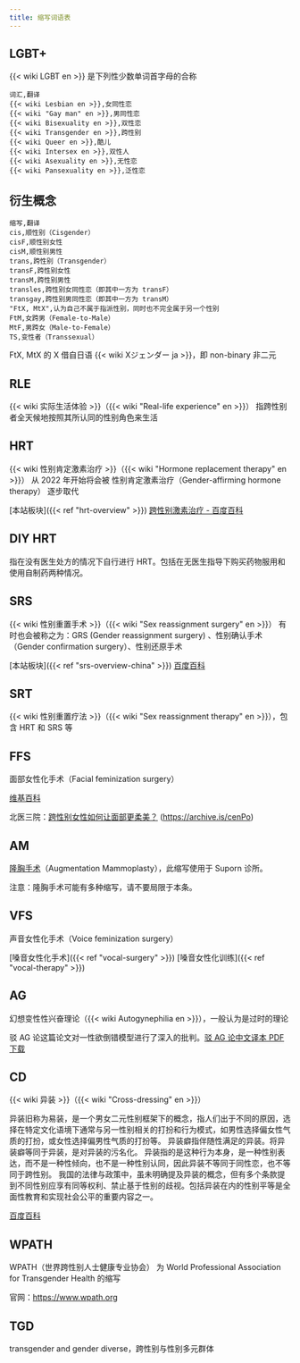 ```yaml
---
title: 缩写词语表
---
```


## LGBT+

{{< wiki LGBT en >}} 是下列性少数单词首字母的合称

```csv
词汇,翻译
{{< wiki Lesbian en >}},女同性恋
{{< wiki "Gay man" en >}},男同性恋
{{< wiki Bisexuality en >}},双性恋
{{< wiki Transgender en >}},跨性别
{{< wiki Queer en >}},酷儿
{{< wiki Intersex en >}},双性人
{{< wiki Asexuality en >}},无性恋
{{< wiki Pansexuality en >}},泛性恋
```

## 衍生概念

```csv
缩写,翻译
cis,顺性别（Cisgender）
cisF,顺性别女性
cisM,顺性别男性
trans,跨性别（Transgender）
transF,跨性别女性
transM,跨性别男性
transles,跨性别女同性恋（即其中一方为 transF）
transgay,跨性别男同性恋（即其中一方为 transM）
"FtX, MtX",认为自己不属于指派性别，同时也不完全属于另一个性别
FtM,女跨男（Female-to-Male）
MtF,男跨女（Male-to-Female）
TS,变性者（Transsexual）
```

FtX, MtX 的 X 借自日语 {{< wiki Xジェンダー ja >}}，即 non-binary 非二元

## RLE

{{< wiki 实际生活体验 >}}（{{< wiki "Real-life experience" en >}}）
指跨性别者全天候地按照其所认同的性别角色来生活

## HRT

{{< wiki 性别肯定激素治疗 >}}（{{< wiki "Hormone replacement therapy" en >}}）
从 2022 年开始将会被 性别肯定激素治疗（Gender-affirming hormone therapy） 逐步取代

[本站板块]({{< ref "hrt-overview" >}})
[跨性别激素治疗 - 百度百科](https://baike.baidu.com/item/跨性别激素治疗)

## DIY HRT

指在没有医生处方的情况下自行进行 HRT。包括在无医生指导下购买药物服用和使用自制药两种情况。

## SRS

{{< wiki 性别重置手术 >}}（{{< wiki "Sex reassignment surgery" en >}}）
有时也会被称之为：GRS (Gender reassignment surgery) 、性别确认手术（Gender confirmation surgery）、性别还原手术

[本站板块]({{< ref "srs-overview-china" >}})
[百度百科](https://baike.baidu.com/item/性别重置手术)

## SRT

{{< wiki 性别重置疗法 >}}（{{< wiki "Sex reassignment therapy" en >}}），包含 HRT 和 SRS 等

## FFS

面部女性化手术（Facial feminization surgery）

[维基百科](https://zh.wikipedia.org/wiki/性别重置疗法#其他疗法)

北医三院：[跨性别女性如何让面部更柔美？](https://mp.weixin.qq.com/s/U11GPVQ8jKapB35auN6xAQ) (<https://archive.is/cenPo>)

## AM

[隆胸手术](https://zh.wikipedia.org/wiki/隆乳)（Augmentation Mammoplasty），此缩写使用于 Suporn 诊所。

注意：隆胸手术可能有多种缩写，请不要局限于本条。

## VFS

声音女性化手术（Voice feminization surgery）

[嗓音女性化手术]({{< ref "vocal-surgery" >}})
[嗓音女性化训练]({{< ref "vocal-therapy" >}})

## AG

幻想变性性兴奋理论（{{< wiki Autogynephilia en >}}），一般认为是过时的理论

驳 AG 论这篇论文对一性欲倒错模型进行了深入的批判。[驳 AG 论中文译本 PDF 下载](https://digital.transchinese.org/%E5%AD%A6%E6%9C%AF%E6%96%87%E7%8C%AE/%E4%BA%BA%E6%96%87%E7%A4%BE%E7%A7%91/The_Case_Against_Autogynephilia_%E9%A9%B3AG_%E8%AE%BA.pdf)

## CD

{{< wiki 异装 >}}（{{< wiki "Cross-dressing" en >}}）

异装旧称为易装，是一个男女二元性别框架下的概念，指人们出于不同的原因，选择在特定文化语境下通常与另一性别相关的打扮和行为模式，如男性选择偏女性气质的打扮，或女性选择偏男性气质的打扮等。
异装癖指伴随性满足的异装。将异装癖等同于异装，是对异装的污名化。
异装指的是这种行为本身，是一种性别表达，而不是一种性倾向，也不是一种性别认同，因此异装不等同于同性恋，也不等同于跨性别。
我国的法律与政策中，虽未明确提及异装的概念，但有多个条款提到不同性别应享有同等权利、禁止基于性别的歧视。包括异装在内的性别平等是全面性教育和实现社会公平的重要内容之一。

[百度百科](https://baike.baidu.com/item/异装)

## WPATH

WPATH（世界跨性别人士健康专业协会） 为 World Professional Association for Transgender Health 的缩写

官网：<https://www.wpath.org>

## TGD

transgender and gender diverse，跨性别与性别多元群体
